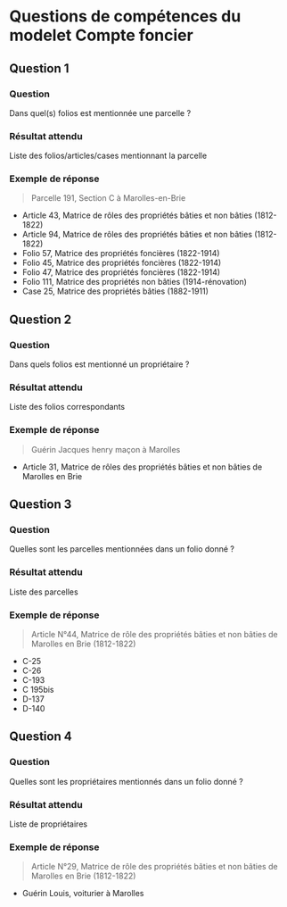 # Questions de compétences du modelet Compte foncier

## Question 1
### Question
Dans quel(s) folios est mentionnée une parcelle ?
### Résultat attendu
Liste des folios/articles/cases mentionnant la parcelle
### Exemple de réponse
> Parcelle 191, Section C à Marolles-en-Brie
- Article 43, Matrice de rôles des propriétés bâties et non bâties (1812-1822)
- Article 94, Matrice de rôles des propriétés bâties et non bâties (1812-1822)
- Folio 57, Matrice des propriétés foncières (1822-1914)
- Folio 45, Matrice des propriétés foncières (1822-1914)
- Folio 47, Matrice des propriétés foncières (1822-1914)
- Folio 111, Matrice des propriétés non bâties (1914-rénovation)
- Case 25, Matrice des propriétés bâties (1882-1911)

## Question 2
### Question
Dans quels folios est mentionné un propriétaire ?
### Résultat attendu
Liste des folios correspondants
### Exemple de réponse
> Guérin Jacques henry maçon à Marolles
- Article 31, Matrice de rôles des propriétés bâties et non bâties de Marolles en Brie

## Question 3
### Question
Quelles sont les parcelles mentionnées dans un folio donné ?
### Résultat attendu
Liste des parcelles
### Exemple de réponse
> Article N°44, Matrice de rôle des propriétés bâties et non bâties de Marolles en Brie (1812-1822)
- C-25
- C-26
- C-193
- C 195bis
- D-137
- D-140

## Question 4
### Question
Quelles sont les propriétaires mentionnés dans un folio donné ?
### Résultat attendu
Liste de propriétaires
### Exemple de réponse
> Article N°29, Matrice de rôle des propriétés bâties et non bâties de Marolles en Brie (1812-1822)
- Guérin Louis, voiturier à Marolles